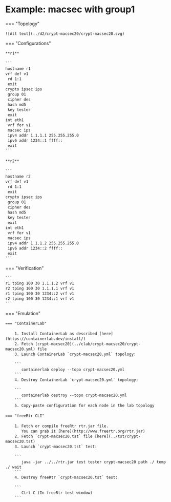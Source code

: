 # Example: macsec with group1

=== "Topology"

    ![Alt text](../d2/crypt-macsec20/crypt-macsec20.svg)

=== "Configurations"

    **r1**

    ```
    hostname r1
    vrf def v1
     rd 1:1
     exit
    crypto ipsec ips
     group 01
     cipher des
     hash md5
     key tester
     exit
    int eth1
     vrf for v1
     macsec ips
     ipv4 addr 1.1.1.1 255.255.255.0
     ipv6 addr 1234::1 ffff::
     exit
    ```

    **r2**

    ```
    hostname r2
    vrf def v1
     rd 1:1
     exit
    crypto ipsec ips
     group 01
     cipher des
     hash md5
     key tester
     exit
    int eth1
     vrf for v1
     macsec ips
     ipv4 addr 1.1.1.2 255.255.255.0
     ipv6 addr 1234::2 ffff::
     exit
    ```

=== "Verification"

    ```
    r1 tping 100 30 1.1.1.2 vrf v1
    r2 tping 100 30 1.1.1.1 vrf v1
    r1 tping 100 30 1234::2 vrf v1
    r2 tping 100 30 1234::1 vrf v1
    ```

=== "Emulation"

    === "ContainerLab"

        1. Install ContainerLab as described [here](https://containerlab.dev/install/)  
        2. Fetch [crypt-macsec20](../clab/crypt-macsec20/crypt-macsec20.yml) file  
        3. Launch ContainerLab `crypt-macsec20.yml` topology:  

        ```
           containerlab deploy --topo crypt-macsec20.yml  
        ```
        4. Destroy ContainerLab `crypt-macsec20.yml` topology:  

        ```
           containerlab destroy --topo crypt-macsec20.yml  
        ```
        5. Copy-paste configuration for each node in the lab topology

    === "freeRtr CLI"

        1. Fetch or compile freeRtr rtr.jar file.  
           You can grab it [here](http://www.freertr.org/rtr.jar)  
        2. Fetch `crypt-macsec20.tst` file [here](../tst/crypt-macsec20.tst)  
        3. Launch `crypt-macsec20.tst` test:  

        ```
           java -jar ../../rtr.jar test tester crypt-macsec20 path ./ temp ./ wait
        ```
        4. Destroy freeRtr `crypt-macsec20.tst` test:  

        ```
           Ctrl-C (In freeRtr test window)
        ```

